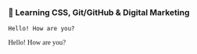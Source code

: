 ### 🚀 Learning CSS, Git/GitHub & Digital Marketing

`Hello! How are you?`

<span style="font-family: Consolas">Hello! How are you?</span>

<!--
<span style="font-family: Consolas">Hello! How are you?</span>

**TalhaAhmedCho/TalhaAhmedCho** is a ✨ _special_ ✨ repository because its `README.md` (this file) appears on your GitHub profile.

Here are some ideas to get you started:

- 🔭 I’m currently working on ...
- 🌱 I’m currently learning ...
- 👯 I’m looking to collaborate on ...
- 🤔 I’m looking for help with ...
- 💬 Ask me about ...
- 📫 How to reach me: ...
- 😄 Pronouns: ...
- ⚡ Fun fact: ...
-->
